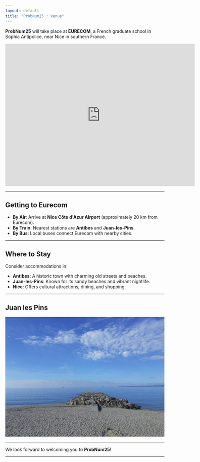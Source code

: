 ```yaml
---
layout: default
title: "ProbNum25 : Venue"
---
```


**ProbNum25** will take place at **EURECOM**, a French graduate school in Sophia Antipolice, near Nice in southern France. 

<iframe src="https://www.google.com/maps/embed?pb=!1m18!1m12!1m3!1d9648.947804693622!2d7.0647426065641845!3d43.612269476104466!2m3!1f0!2f0!3f0!3m2!1i1024!2i768!4f13.1!3m3!1m2!1s0x12cc2bbceb8ef3b9%3A0x22dae297f1be6add!2sEurecom!5e1!3m2!1sen!2sfr!4v1729589206505!5m2!1sen!2sfr" width="600" height="450" style="border:0;" allowfullscreen="" loading="lazy" referrerpolicy="no-referrer-when-downgrade"></iframe>

---

## **Getting to Eurecom**

- **By Air**: Arrive at **Nice Côte d'Azur Airport** (approximately 20 km from Eurecom).
- **By Train**: Nearest stations are **Antibes** and **Juan-les-Pins**.
- **By Bus**: Local buses connect Eurecom with nearby cities.

---

## **Where to Stay**

Consider accommodations in:

- **Antibes**: A historic town with charming old streets and beaches.
- **Juan-les-Pins**: Known for its sandy beaches and vibrant nightlife.
- **Nice**: Offers cultural attractions, dining, and shopping.

---

## **Juan les Pins**

<img src="Juan-les-Pins-2024.jpeg" alt="Beautiful Antibes" width="600" />


---

We look forward to welcoming you to **ProbNum25**!

---
